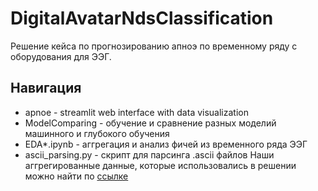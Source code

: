 # DigitalAvatarNdsClassification
Решение кейса по прогнозированию апноэ по временному ряду с оборудования для ЭЭГ.  

## Навигация 
* apnoe - streamlit web interface with data visualization
* ModelComparing - обучение и сравнение разных моделий машинного и глубокого обучения
* EDA*.ipynb - аггрегация и анализ фичей из временного ряда ЭЭГ
* ascii_parsing.py - скрипт для парсинга .ascii файлов
Наши аггрегированные данные, которые использовались в решении можно найти по [ссылке](https://drive.google.com/drive/folders/1fKech6VpS2z9SHU8p_XKDxCI8RAjuP9y?usp=sharing)  
